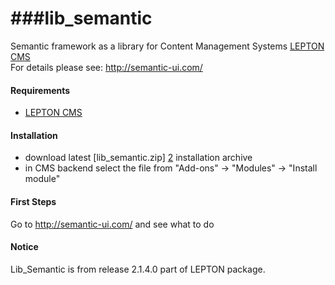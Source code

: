 ###lib_semantic
============

Semantic framework as a library for Content Management Systems [LEPTON CMS][1]<br />
For details please see: http://semantic-ui.com/

#### Requirements

* [LEPTON CMS][1]

#### Installation

* download latest [lib_semantic.zip] [2] installation archive
* in CMS backend select the file from "Add-ons" -> "Modules" -> "Install module"

#### First Steps

Go to http://semantic-ui.com/ and see what to do

#### Notice

Lib_Semantic is from release 2.1.4.0 part of LEPTON package.

[1]: http://lepton-cms.org "LEPTON CMS"
[2]: http://www.lepton-cms.com/lepador/libraries/lib_semantic.php


